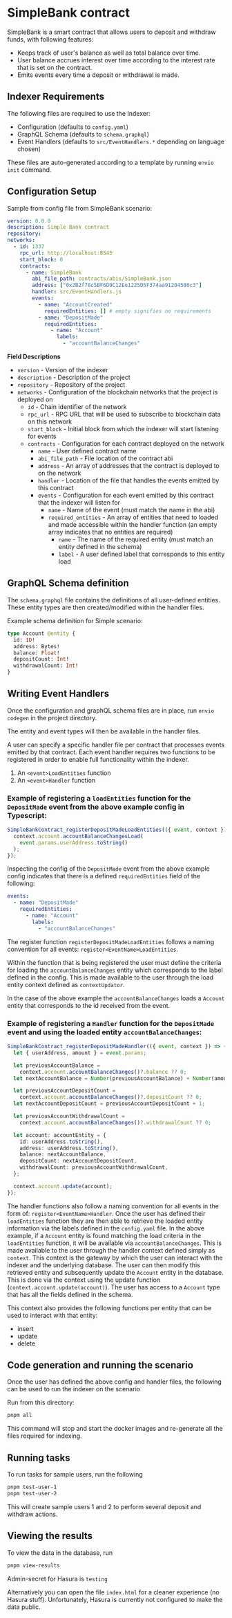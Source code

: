 # SimpleBank contract

SimpleBank is a smart contract that allows users to deposit and withdraw funds, with following features:

- Keeps track of user's balance as well as total balance over time.
- User balance accrues interest over time according to the interest rate that is set on the contract.
- Emits events every time a deposit or withdrawal is made.

## Indexer Requirements

The following files are required to use the Indexer:

- Configuration (defaults to `config.yaml`)
- GraphQL Schema (defaults to `schema.graphql`)
- Event Handlers (defaults to `src/EventHandlers.*` depending on language chosen)

These files are auto-generated according to a template by running `envio init` command.

## Configuration Setup

Sample from config file from SimpleBank scenario:

```yaml
version: 0.0.0
description: Simple Bank contract
repository:
networks:
  - id: 1337
    rpc_url: http://localhost:8545
    start_block: 0
    contracts:
      - name: SimpleBank
        abi_file_path: contracts/abis/SimpleBank.json
        address: ["0x2B2f78c5BF6D9C12Ee1225D5F374aa91204580c3"]
        handler: src/EventHandlers.js
        events:
          - name: "AccountCreated"
            requiredEntities: [] # empty signifies no requirements
          - name: "DepositMade"
            requiredEntities:
              - name: "Account"
                labels:
                  - "accountBalanceChanges"
```

**Field Descriptions**

- `version` - Version of the indexer
- `description` - Description of the project
- `repository` - Repository of the project
- `networks` - Configuration of the blockchain networks that the project is deployed on
  - `id` - Chain identifier of the network
  - `rpc_url` - RPC URL that will be used to subscribe to blockchain data on this network
  - `start_block` - Initial block from which the indexer will start listening for events
  - `contracts` - Configuration for each contract deployed on the network
    - `name` - User defined contract name
    - `abi_file_path` - File location of the contract abi
    - `address` - An array of addresses that the contract is deployed to on the network
    - `handler` - Location of the file that handles the events emitted by this contract
    - `events` - Configuration for each event emitted by this contract that the indexer will listen for
      - `name` - Name of the event (must match the name in the abi)
      - `required_entities` - An array of entities that need to loaded and made accessible within the handler function (an empty array indicates that no entities are required)
        - `name` - The name of the required entity (must match an entity defined in the schema)
        - `label` - A user defined label that corresponds to this entity load

## GraphQL Schema definition

The `schema.graphql` file contains the definitions of all user-defined entities. These entity types are then created/modified within the handler files.

Example schema definition for Simple scenario:

```graphql
type Account @entity {
  id: ID!
  address: Bytes!
  balance: Float!
  depositCount: Int!
  withdrawalCount: Int!
}
```

## Writing Event Handlers

Once the configuration and graphQL schema files are in place, run
`envio codegen` in the project directory.

The entity and event types will then be available in the handler files.

A user can specify a specific handler file per contract that processes events emitted by that contract.
Each event handler requires two functions to be registered in order to enable full functionality within the indexer.

1. An `<event>LoadEntities` function
2. An `<event>Handler` function

### Example of registering a `loadEntities` function for the `DepositMade` event from the above example config in Typescript:

```typescript
SimpleBankContract_registerDepositMadeLoadEntities(({ event, context }) => {
  context.account.accountBalanceChangesLoad(
    event.params.userAddress.toString()
  );
});
```

Inspecting the config of the `DepositMade` event from the above example config indicates that there is a defined `requiredEntities` field of the following:

```yaml
events:
  - name: "DepositMade"
    requiredEntities:
      - name: "Account"
        labels:
          - "accountBalanceChanges"
```

The register function `registerDepositMadeLoadEntities` follows a naming convention for all events: `register<EventName>LoadEntities`.

Within the function that is being registered the user must define the criteria for loading the `accountBalanceChanges` entity which corresponds to the label defined in the config. This is made available to the user through the load entity context defined as `contextUpdator`.

In the case of the above example the `accountBalanceChanges` loads a `Account` entity that corresponds to the id received from the event.

### Example of registering a `Handler` function for the `DepositMade` event and using the loaded entity `accountBalanceChanges`:

```typescript
SimpleBankContract_registerDepositMadeHandler(({ event, context }) => {
  let { userAddress, amount } = event.params;

  let previousAccountBalance =
    context.account.accountBalanceChanges()?.balance ?? 0;
  let nextAccountBalance = Number(previousAccountBalance) + Number(amount);

  let previousAccountDepositCount =
    context.account.accountBalanceChanges()?.depositCount ?? 0;
  let nextAccountDepositCount = previousAccountDepositCount + 1;

  let previousAccountWithdrawalCount =
    context.account.accountBalanceChanges()?.withdrawalCount ?? 0;

  let account: accountEntity = {
    id: userAddress.toString(),
    address: userAddress.toString(),
    balance: nextAccountBalance,
    depositCount: nextAccountDepositCount,
    withdrawalCount: previousAccountWithdrawalCount,
  };

  context.account.update(account);
});
```

The handler functions also follow a naming convention for all events in the form of: `register<EventName>Handler`.
Once the user has defined their `loadEntities` function they are then able to retrieve the loaded entity information via the labels defined in the `config.yaml` file.
In the above example, if a `Account` entity is found matching the load criteria in the `loadEntities` function, it will be available via `accountBalanceChanges`. This is made available to the user through the handler context defined simply as `context`. This context is the gateway by which the user can interact with the indexer and the underlying database.
The user can then modify this retrieved entity and subsequently update the `Account` entity in the database. This is done via the context using the update function (`context.account.update(account)`).
The user has access to a `Account` type that has all the fields defined in the schema.

This context also provides the following functions per entity that can be used to interact with that entity:

- insert
- update
- delete

## Code generation and running the scenario

Once the user has defined the above config and handler files, the following can be used to run the indexer on the scenario

Run from this directory:

```bash
pnpm all
```

This command will stop and start the docker images and re-generate all the files required for indexing.

## Running tasks

To run tasks for sample users, run the following

```bash
pnpm test-user-1
pnpm test-user-2
```

This will create sample users 1 and 2 to perform several deposit and withdraw actions.

## Viewing the results

To view the data in the database, run

```bash
pnpm view-results
```

Admin-secret for Hasura is `testing`

Alternatively you can open the file `index.html` for a cleaner experience (no Hasura stuff). Unfortunately, Hasura is currently not configured to make the data public.
